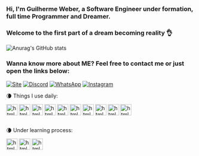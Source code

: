 ### Hi, I'm Guilherme Weber, a Software Engineer under formation, full time Programmer and Dreamer.
### Welcome to the first part of a dream becoming reality 👌

![Anurag's GitHub stats](https://github-readme-stats.vercel.app/api?username=GuilhermeW3ber&show_icons=true&theme=radical)

### Wanna know more about ME? Feel free to contact me or just open the links below:
[![Site](https://img.shields.io/badge/website-000000?style=for-the-badge&logo=About.me&logoColor=white)](https://guilhermew3ber.github.io/Main/)
[![Discord](https://img.shields.io/badge/LinkedIn-0077B5?style=for-the-badge&logo=linkedin&logoColor=white)](https://www.linkedin.com/in/guilherme-weber-519535241/)
[![WhatsApp](https://img.shields.io/badge/WhatsApp-25D366?style=for-the-badge&logo=whatsapp&logoColor=white)](https://wa.me/5541992420603)
[![Instagram](https://img.shields.io/badge/Instagram-E4405F?style=for-the-badge&logo=instagram&logoColor=white)](https://www.instagram.com/_guilhermeweber_/)

 🌘 Things I use daily:
<div style="display: incline_block">
    <img align="center" alt="html5" height="30" width="30" src="https://cdn.jsdelivr.net/gh/devicons/devicon/icons/java/java-original.svg"/>
    <img align="center" alt="html5" height="30" width="30" src="https://cdn.jsdelivr.net/gh/devicons/devicon/icons/react/react-original-wordmark.svg"/>
    <img align="center" alt="html5" height="30" width="30" height="30" width="30" src="https://cdn.jsdelivr.net/gh/devicons/devicon/icons/html5/html5-original.svg"/>
    <img align="center" alt="html5" height="30" width="30" src="https://cdn.jsdelivr.net/gh/devicons/devicon/icons/css3/css3-plain.svg"/>
    <img align="center" alt="html5" height="30" width="30" src="https://cdn.jsdelivr.net/gh/devicons/devicon/icons/javascript/javascript-original.svg"/>
    <img align="center" alt="html5" height="30" width="30" src="https://cdn.jsdelivr.net/gh/devicons/devicon/icons/git/git-original.svg"/>
    <img align="center" alt="html5" height="30" width="30" src="https://cdn.jsdelivr.net/gh/devicons/devicon/icons/firebase/firebase-plain.svg"/>
    <img align="center" alt="html5" height="30" width="30" src="https://cdn.jsdelivr.net/gh/devicons/devicon/icons/cucumber/cucumber-plain.svg"/>
    <img align="center" alt="html5" height="30" width="30" src="https://cdn.jsdelivr.net/gh/devicons/devicon/icons/selenium/selenium-original.svg"/>
    <img align="center" alt="html5" height="30" width="30" src="https://cdn.jsdelivr.net/gh/devicons/devicon/icons/mysql/mysql-original.svg"/>

</div><br/>

🌘 Under learning process:
<div style="display: incline_block">
    <img align="center" alt="html5" height="30" width="30" src="https://cdn.jsdelivr.net/gh/devicons/devicon/icons/python/python-original.svg"/>
    <img align="center" alt="html5" height="30" width="30" src="https://cdn.jsdelivr.net/gh/devicons/devicon/icons/flutter/flutter-plain.svg"/>
    <img align="center" alt="html5" height="30" width="30" src="https://cdn.jsdelivr.net/gh/devicons/devicon/icons/php/php-plain.svg"/>
</div>
